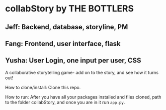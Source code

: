 # collabStory  by THE BOTTLERS
## Jeff: Backend, database, storyline, PM
## Fang: Frontend, user interface, flask
## Yusha: User Login, one input per user, CSS

A collaborative storytelling game- add on to the story, and see how it turns out!  

How to clone/install:
Clone this repo.

How to run: 
After you have all your packages installed and files cloned, path to the folder collabStory, and once you are in it run `app.py`.